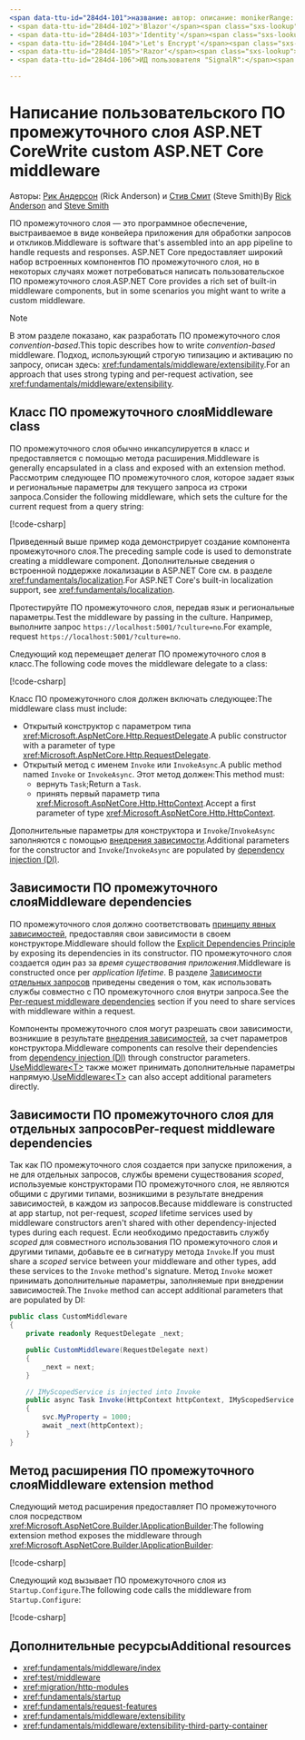 ```yaml
---
<span data-ttu-id="284d4-101">название: автор: описание: monikerRange: ms.author: ms.custom: ms.date: no-loc:</span><span class="sxs-lookup"><span data-stu-id="284d4-101">title: author: description: monikerRange: ms.author: ms.custom: ms.date: no-loc:</span></span>
- <span data-ttu-id="284d4-102">'Blazor'</span><span class="sxs-lookup"><span data-stu-id="284d4-102">'Blazor'</span></span>
- <span data-ttu-id="284d4-103">'Identity'</span><span class="sxs-lookup"><span data-stu-id="284d4-103">'Identity'</span></span>
- <span data-ttu-id="284d4-104">'Let's Encrypt'</span><span class="sxs-lookup"><span data-stu-id="284d4-104">'Let's Encrypt'</span></span>
- <span data-ttu-id="284d4-105">'Razor'</span><span class="sxs-lookup"><span data-stu-id="284d4-105">'Razor'</span></span>
- <span data-ttu-id="284d4-106">ИД пользователя "SignalR":</span><span class="sxs-lookup"><span data-stu-id="284d4-106">'SignalR' uid:</span></span> 

---
```

# <a name="write-custom-aspnet-core-middleware"></a><span data-ttu-id="284d4-107">Написание пользовательского ПО промежуточного слоя ASP.NET Core</span><span class="sxs-lookup"><span data-stu-id="284d4-107">Write custom ASP.NET Core middleware</span></span>

<span data-ttu-id="284d4-108">Авторы: [Рик Андерсон](https://twitter.com/RickAndMSFT) (Rick Anderson) и [Стив Смит](https://ardalis.com/) (Steve Smith)</span><span class="sxs-lookup"><span data-stu-id="284d4-108">By [Rick Anderson](https://twitter.com/RickAndMSFT) and [Steve Smith](https://ardalis.com/)</span></span>

<span data-ttu-id="284d4-109">ПО промежуточного слоя — это программное обеспечение, выстраиваемое в виде конвейера приложения для обработки запросов и откликов.</span><span class="sxs-lookup"><span data-stu-id="284d4-109">Middleware is software that's assembled into an app pipeline to handle requests and responses.</span></span> <span data-ttu-id="284d4-110">ASP.NET Core предоставляет широкий набор встроенных компонентов ПО промежуточного слоя, но в некоторых случаях может потребоваться написать пользовательское ПО промежуточного слоя.</span><span class="sxs-lookup"><span data-stu-id="284d4-110">ASP.NET Core provides a rich set of built-in middleware components, but in some scenarios you might want to write a custom middleware.</span></span>

> [!NOTE]
> <span data-ttu-id="284d4-111">В этом разделе показано, как разработать ПО промежуточного слоя *convention-based*.</span><span class="sxs-lookup"><span data-stu-id="284d4-111">This topic describes how to write *convention-based* middleware.</span></span> <span data-ttu-id="284d4-112">Подход, использующий строгую типизацию и активацию по запросу, описан здесь: <xref:fundamentals/middleware/extensibility>.</span><span class="sxs-lookup"><span data-stu-id="284d4-112">For an approach that uses strong typing and per-request activation, see <xref:fundamentals/middleware/extensibility>.</span></span>

## <a name="middleware-class"></a><span data-ttu-id="284d4-113">Класс ПО промежуточного слоя</span><span class="sxs-lookup"><span data-stu-id="284d4-113">Middleware class</span></span>

<span data-ttu-id="284d4-114">ПО промежуточного слоя обычно инкапсулируется в класс и предоставляется с помощью метода расширения.</span><span class="sxs-lookup"><span data-stu-id="284d4-114">Middleware is generally encapsulated in a class and exposed with an extension method.</span></span> <span data-ttu-id="284d4-115">Рассмотрим следующее ПО промежуточного слоя, которое задает язык и региональные параметры для текущего запроса из строки запроса.</span><span class="sxs-lookup"><span data-stu-id="284d4-115">Consider the following middleware, which sets the culture for the current request from a query string:</span></span>

[!code-csharp[](write/snapshot/StartupCulture.cs)]

<span data-ttu-id="284d4-116">Приведенный выше пример кода демонстрирует создание компонента промежуточного слоя.</span><span class="sxs-lookup"><span data-stu-id="284d4-116">The preceding sample code is used to demonstrate creating a middleware component.</span></span> <span data-ttu-id="284d4-117">Дополнительные сведения о встроенной поддержке локализации в ASP.NET Core см. в разделе <xref:fundamentals/localization>.</span><span class="sxs-lookup"><span data-stu-id="284d4-117">For ASP.NET Core's built-in localization support, see <xref:fundamentals/localization>.</span></span>

<span data-ttu-id="284d4-118">Протестируйте ПО промежуточного слоя, передав язык и региональные параметры.</span><span class="sxs-lookup"><span data-stu-id="284d4-118">Test the middleware by passing in the culture.</span></span> <span data-ttu-id="284d4-119">Например, выполните запрос `https://localhost:5001/?culture=no`.</span><span class="sxs-lookup"><span data-stu-id="284d4-119">For example, request `https://localhost:5001/?culture=no`.</span></span>

<span data-ttu-id="284d4-120">Следующий код перемещает делегат ПО промежуточного слоя в класс.</span><span class="sxs-lookup"><span data-stu-id="284d4-120">The following code moves the middleware delegate to a class:</span></span>

[!code-csharp[](write/snapshot/RequestCultureMiddleware.cs)]

<span data-ttu-id="284d4-121">Класс ПО промежуточного слоя должен включать следующее:</span><span class="sxs-lookup"><span data-stu-id="284d4-121">The middleware class must include:</span></span>

* <span data-ttu-id="284d4-122">Открытый конструктор с параметром типа <xref:Microsoft.AspNetCore.Http.RequestDelegate>.</span><span class="sxs-lookup"><span data-stu-id="284d4-122">A public constructor with a parameter of type <xref:Microsoft.AspNetCore.Http.RequestDelegate>.</span></span>
* <span data-ttu-id="284d4-123">Открытый метод с именем `Invoke` или `InvokeAsync`.</span><span class="sxs-lookup"><span data-stu-id="284d4-123">A public method named `Invoke` or `InvokeAsync`.</span></span> <span data-ttu-id="284d4-124">Этот метод должен:</span><span class="sxs-lookup"><span data-stu-id="284d4-124">This method must:</span></span>
  * <span data-ttu-id="284d4-125">вернуть `Task`;</span><span class="sxs-lookup"><span data-stu-id="284d4-125">Return a `Task`.</span></span>
  * <span data-ttu-id="284d4-126">принять первый параметр типа <xref:Microsoft.AspNetCore.Http.HttpContext>.</span><span class="sxs-lookup"><span data-stu-id="284d4-126">Accept a first parameter of type <xref:Microsoft.AspNetCore.Http.HttpContext>.</span></span>
  
<span data-ttu-id="284d4-127">Дополнительные параметры для конструктора и `Invoke`/`InvokeAsync` заполняются с помощью [внедрения зависимости](xref:fundamentals/dependency-injection).</span><span class="sxs-lookup"><span data-stu-id="284d4-127">Additional parameters for the constructor and `Invoke`/`InvokeAsync` are populated by [dependency injection (DI)](xref:fundamentals/dependency-injection).</span></span>

## <a name="middleware-dependencies"></a><span data-ttu-id="284d4-128">Зависимости ПО промежуточного слоя</span><span class="sxs-lookup"><span data-stu-id="284d4-128">Middleware dependencies</span></span>

<span data-ttu-id="284d4-129">ПО промежуточного слоя должно соответствовать [принципу явных зависимостей](/dotnet/standard/modern-web-apps-azure-architecture/architectural-principles#explicit-dependencies), предоставляя свои зависимости в своем конструкторе.</span><span class="sxs-lookup"><span data-stu-id="284d4-129">Middleware should follow the [Explicit Dependencies Principle](/dotnet/standard/modern-web-apps-azure-architecture/architectural-principles#explicit-dependencies) by exposing its dependencies in its constructor.</span></span> <span data-ttu-id="284d4-130">ПО промежуточного слоя создается один раз за *время существования приложения*.</span><span class="sxs-lookup"><span data-stu-id="284d4-130">Middleware is constructed once per *application lifetime*.</span></span> <span data-ttu-id="284d4-131">В разделе [Зависимости отдельных запросов](#per-request-middleware-dependencies) приведены сведения о том, как использовать службы совместно с ПО промежуточного слоя внутри запроса.</span><span class="sxs-lookup"><span data-stu-id="284d4-131">See the [Per-request middleware dependencies](#per-request-middleware-dependencies) section if you need to share services with middleware within a request.</span></span>

<span data-ttu-id="284d4-132">Компоненты промежуточного слоя могут разрешать свои зависимости, возникшие в результате [внедрения зависимостей](xref:fundamentals/dependency-injection), за счет параметров конструктора.</span><span class="sxs-lookup"><span data-stu-id="284d4-132">Middleware components can resolve their dependencies from [dependency injection (DI)](xref:fundamentals/dependency-injection) through constructor parameters.</span></span> <span data-ttu-id="284d4-133">[UseMiddleware&lt;T&gt;](/dotnet/api/microsoft.aspnetcore.builder.usemiddlewareextensions.usemiddleware#Microsoft_AspNetCore_Builder_UseMiddlewareExtensions_UseMiddleware_Microsoft_AspNetCore_Builder_IApplicationBuilder_System_Type_System_Object___) также может принимать дополнительные параметры напрямую.</span><span class="sxs-lookup"><span data-stu-id="284d4-133">[UseMiddleware&lt;T&gt;](/dotnet/api/microsoft.aspnetcore.builder.usemiddlewareextensions.usemiddleware#Microsoft_AspNetCore_Builder_UseMiddlewareExtensions_UseMiddleware_Microsoft_AspNetCore_Builder_IApplicationBuilder_System_Type_System_Object___) can also accept additional parameters directly.</span></span>

## <a name="per-request-middleware-dependencies"></a><span data-ttu-id="284d4-134">Зависимости ПО промежуточного слоя для отдельных запросов</span><span class="sxs-lookup"><span data-stu-id="284d4-134">Per-request middleware dependencies</span></span>

<span data-ttu-id="284d4-135">Так как ПО промежуточного слоя создается при запуске приложения, а не для отдельных запросов, службы времени существования *scoped*, используемые конструкторами ПО промежуточного слоя, не являются общими с другими типами, возникшими в результате внедрения зависимостей, в каждом из запросов.</span><span class="sxs-lookup"><span data-stu-id="284d4-135">Because middleware is constructed at app startup, not per-request, *scoped* lifetime services used by middleware constructors aren't shared with other dependency-injected types during each request.</span></span> <span data-ttu-id="284d4-136">Если необходимо предоставить службу *scoped* для совместного использования ПО промежуточного слоя и другими типами, добавьте ее в сигнатуру метода `Invoke`.</span><span class="sxs-lookup"><span data-stu-id="284d4-136">If you must share a *scoped* service between your middleware and other types, add these services to the `Invoke` method's signature.</span></span> <span data-ttu-id="284d4-137">Метод `Invoke` может принимать дополнительные параметры, заполняемые при внедрении зависимостей.</span><span class="sxs-lookup"><span data-stu-id="284d4-137">The `Invoke` method can accept additional parameters that are populated by DI:</span></span>

```csharp
public class CustomMiddleware
{
    private readonly RequestDelegate _next;

    public CustomMiddleware(RequestDelegate next)
    {
        _next = next;
    }

    // IMyScopedService is injected into Invoke
    public async Task Invoke(HttpContext httpContext, IMyScopedService svc)
    {
        svc.MyProperty = 1000;
        await _next(httpContext);
    }
}
```

## <a name="middleware-extension-method"></a><span data-ttu-id="284d4-138">Метод расширения ПО промежуточного слоя</span><span class="sxs-lookup"><span data-stu-id="284d4-138">Middleware extension method</span></span>

<span data-ttu-id="284d4-139">Следующий метод расширения предоставляет ПО промежуточного слоя посредством <xref:Microsoft.AspNetCore.Builder.IApplicationBuilder>:</span><span class="sxs-lookup"><span data-stu-id="284d4-139">The following extension method exposes the middleware through <xref:Microsoft.AspNetCore.Builder.IApplicationBuilder>:</span></span>

[!code-csharp[](write/snapshot/RequestCultureMiddlewareExtensions.cs)]

<span data-ttu-id="284d4-140">Следующий код вызывает ПО промежуточного слоя из `Startup.Configure`.</span><span class="sxs-lookup"><span data-stu-id="284d4-140">The following code calls the middleware from `Startup.Configure`:</span></span>

[!code-csharp[](write/snapshot/Startup.cs?highlight=5)]

## <a name="additional-resources"></a><span data-ttu-id="284d4-141">Дополнительные ресурсы</span><span class="sxs-lookup"><span data-stu-id="284d4-141">Additional resources</span></span>

* <xref:fundamentals/middleware/index>
* <xref:test/middleware>
* <xref:migration/http-modules>
* <xref:fundamentals/startup>
* <xref:fundamentals/request-features>
* <xref:fundamentals/middleware/extensibility>
* <xref:fundamentals/middleware/extensibility-third-party-container>
